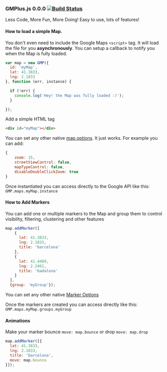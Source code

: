 ### GMPlus.js 0.0.0 [![Build Status](https://travis-ci.org/yagoferrer/gmplus.svg?branch=master)](https://travis-ci.org/yagoferrer/gmplus)

Less Code, More Fun, More Doing! Easy to use, lots of features!

#### How to load a simple Map.
You don't even need to include the Google Maps `<script>` tag. It will load the file for you **asynchronously**.
You can setup a callback to notify you when the Map is fully loaded.
```javascript
var map = new GMP({
  id: 'myMap',
  lat: 41.3833,
  lng: 2.1833
}, function (err, instance) {

  if (!err) {
    console.log('Hey! the Map was fully loaded :)');
  }

});
```
Add a simple HTML tag
```html
<div id="myMap"></div>
```
You can set any other native [map options](https://developers.google.com/maps/documentation/javascript/reference#MapOptions). It just works. For example you can add:
```javascript
{
    zoom: 15,
    streetViewControl: false,
    mapTypeControl: false,
    disableDoubleClickZoom: true
}
```

Once instantiated you can access directly to the Google API like this: `GMP.maps.myMap.instance`

#### How to Add Markers

You can add one or multiple markers to the Map and group them to control visibility, filtering, clustering and other features

```javascript
map.addMarker([
    {
      lat: 41.3833,
      lng: 2.1833,
      title: 'barcelona'
    },
    {
      lat: 41.4489,
      lng: 2.2461,
      title: 'badalona'
    }
  ],
  {group: 'myGroup'});
```

You can set any other native [Marker Options](https://developers.google.com/maps/documentation/javascript/reference#MarkerOptions)

Once the markers are created you can access directly like this: `GMP.maps.myMap.groups.myGroup`

#### Animations
Make your marker bounce `move: map.bounce` or drop `move: map.drop`

```javascript
map.addMarker([{
  lat: 41.3833,
  lng: 2.1833,
  title: 'barcelona',
  move: map.bounce
}]);
```
